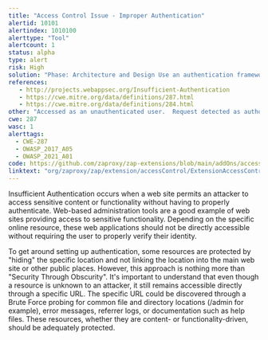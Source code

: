 ```yaml
---
title: "Access Control Issue - Improper Authentication"
alertid: 10101
alertindex: 1010100
alerttype: "Tool"
alertcount: 1
status: alpha
type: alert
risk: High
solution: "Phase: Architecture and Design Use an authentication framework or library such as the OWASP ESAPI Authentication feature."
references:
   - http://projects.webappsec.org/Insufficient-Authentication
   - https://cwe.mitre.org/data/definitions/287.html
   - https://cwe.mitre.org/data/definitions/284.html
other: "Accessed as an unauthenticated user.  Request detected as authorized: true. The defined access rule for resource is that access should be: Denied."
cwe: 287
wasc: 1
alerttags: 
  - CWE-287
  - OWASP_2017_A05
  - OWASP_2021_A01
code: https://github.com/zaproxy/zap-extensions/blob/main/addOns/accessControl/src/main/java/org/zaproxy/zap/extension/accessControl/ExtensionAccessControl.java
linktext: "org/zaproxy/zap/extension/accessControl/ExtensionAccessControl.java"
---
```

Insufficient Authentication occurs when a web site permits an attacker to access sensitive content or functionality without having to properly authenticate. Web-based administration tools are a good example of web sites providing access to sensitive functionality. Depending on the specific online resource, these web applications should not be directly accessible without requiring the user to properly verify their identity.

To get around setting up authentication, some resources are protected by "hiding" the specific location and not linking the location into the main web site or other public places. However, this approach is nothing more than "Security Through Obscurity". It's important to understand that even though a resource is unknown to an attacker, it still remains accessible directly through a specific URL. The specific URL could be discovered through a Brute Force probing for common file and directory locations (/admin for example), error messages, referrer logs, or documentation such as help files. These resources, whether they are content- or functionality-driven, should be adequately protected.
